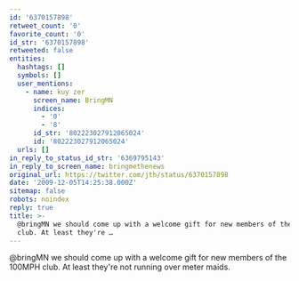```yaml
---
id: '6370157898'
retweet_count: '0'
favorite_count: '0'
id_str: '6370157898'
retweeted: false
entities:
  hashtags: []
  symbols: []
  user_mentions:
    - name: kuy zer
      screen_name: BringMN
      indices:
        - '0'
        - '8'
      id_str: '802223027912065024'
      id: '802223027912065024'
  urls: []
in_reply_to_status_id_str: '6369795143'
in_reply_to_screen_name: bringmethenews
original_url: https://twitter.com/jth/status/6370157898
date: '2009-12-05T14:25:38.000Z'
sitemap: false
robots: noindex
reply: true
title: >-
  @bringMN we should come up with a welcome gift for new members of the 100MPH
  club. At least they're …
---
```


@bringMN we should come up with a welcome gift for new members of the 100MPH club. At least they're not running over meter maids.